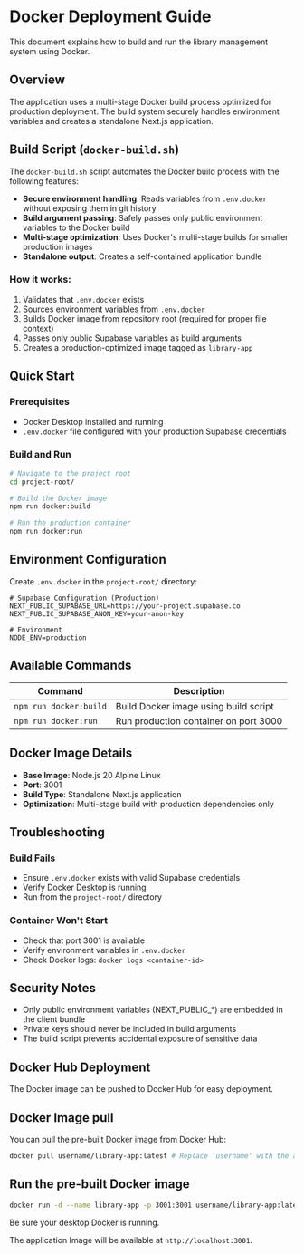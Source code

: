 # Docker Deployment Guide

This document explains how to build and run the library management system using Docker.

## Overview

The application uses a multi-stage Docker build process optimized for production deployment. The build system securely handles environment variables and creates a standalone Next.js application.

## Build Script (`docker-build.sh`)

The `docker-build.sh` script automates the Docker build process with the following features:

- **Secure environment handling**: Reads variables from `.env.docker` without exposing them in git history
- **Build argument passing**: Safely passes only public environment variables to the Docker build
- **Multi-stage optimization**: Uses Docker's multi-stage builds for smaller production images
- **Standalone output**: Creates a self-contained application bundle

### How it works:

1. Validates that `.env.docker` exists
2. Sources environment variables from `.env.docker`
3. Builds Docker image from repository root (required for proper file context)
4. Passes only public Supabase variables as build arguments
5. Creates a production-optimized image tagged as `library-app`

## Quick Start

### Prerequisites

- Docker Desktop installed and running
- `.env.docker` file configured with your production Supabase credentials

### Build and Run

```bash
# Navigate to the project root
cd project-root/

# Build the Docker image
npm run docker:build

# Run the production container
npm run docker:run
```

## Environment Configuration

Create `.env.docker` in the `project-root/` directory:

```env
# Supabase Configuration (Production)
NEXT_PUBLIC_SUPABASE_URL=https://your-project.supabase.co
NEXT_PUBLIC_SUPABASE_ANON_KEY=your-anon-key

# Environment
NODE_ENV=production
```

## Available Commands

| Command | Description |
|---------|-------------|
| `npm run docker:build` | Build Docker image using build script |
| `npm run docker:run` | Run production container on port 3000 |

## Docker Image Details

- **Base Image**: Node.js 20 Alpine Linux
- **Port**: 3001
- **Build Type**: Standalone Next.js application
- **Optimization**: Multi-stage build with production dependencies only

## Troubleshooting

### Build Fails
- Ensure `.env.docker` exists with valid Supabase credentials
- Verify Docker Desktop is running
- Run from the `project-root/` directory

### Container Won't Start
- Check that port 3001 is available
- Verify environment variables in `.env.docker`
- Check Docker logs: `docker logs <container-id>`

## Security Notes

- Only public environment variables (NEXT_PUBLIC_*) are embedded in the client bundle
- Private keys should never be included in build arguments
- The build script prevents accidental exposure of sensitive data

## Docker Hub Deployment 
The Docker image can be pushed to Docker Hub for easy deployment.

## Docker Image pull
You can pull the pre-built Docker image from Docker Hub:

```bash
docker pull username/library-app:latest # Replace 'username' with the actual Docker Hub username
```

## Run the pre-built Docker image

```bash
docker run -d --name library-app -p 3001:3001 username/library-app:latest # Replace 'username' with the actual Docker Hub username
```
Be sure your desktop Docker is running. 

The application Image will be available at `http://localhost:3001`.

